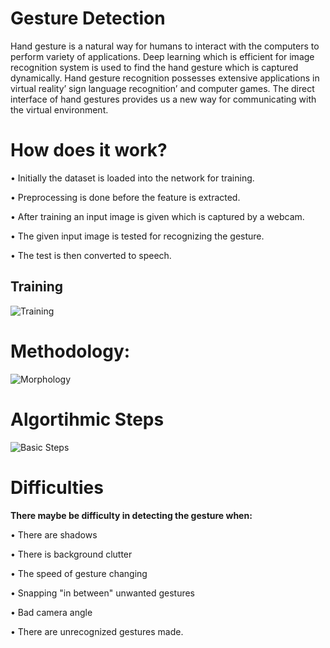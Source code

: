 # Gesture Detection
Hand gesture is a natural way for humans to interact with the computers to perform variety of applications. Deep learning which is efficient for image recognition system is used to find the hand gesture which is captured dynamically. Hand gesture recognition possesses extensive applications in virtual reality’ sign language recognition’ and computer games. The direct interface of hand gestures provides us a new way for communicating with the virtual environment. 

# How does it work?
• Initially the dataset is loaded into the network for training. 

• Preprocessing is done before the feature is extracted. 

• After training an input image is given which is captured by a webcam. 

• The given input image is tested for recognizing the gesture.

• The test is then converted to speech.

## Training
![Training](https://user-images.githubusercontent.com/76071184/148675736-a83b6a65-433c-4442-b588-0e37e641b9e3.PNG)

# Methodology:
![Morphology](https://user-images.githubusercontent.com/76071184/148675683-02b681bf-3375-4a52-a160-6c0db1ced1fa.PNG)

# Algortihmic Steps
![Basic Steps](https://user-images.githubusercontent.com/76071184/148675687-2e54f08b-0ab2-4329-adf2-87cab75a0875.PNG)

# Difficulties
**There maybe be difficulty in detecting the gesture when:**

• There are shadows

• There is background clutter

• The speed of gesture changing

• Snapping "in between" unwanted gestures

• Bad camera angle

• There are unrecognized gestures made.
